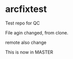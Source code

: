 # arcfixtest
Test repo for QC

File agin changed, from clone.

remote also change

This is now in MASTER
